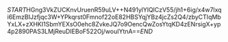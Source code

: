 $START$HGng3VkZUCKnvUruenR59uLV++N491ylYlQlCzV55/jh1+6ig/x4w7lxqi6EmzBIJzfjqc3W+YPkqrst0Fmnof22oE82HBSYqjYBz4jcZs2Q4/zbyCTIqMbYxLX+zXHKI1SbmYEXsO0ehc8ZvkeJQ7o9OencQwZosYtqKD4zENrsigX+yp4p2890PAS3LMjReuDIEBoF522Oj/wouIYtnA==$END$